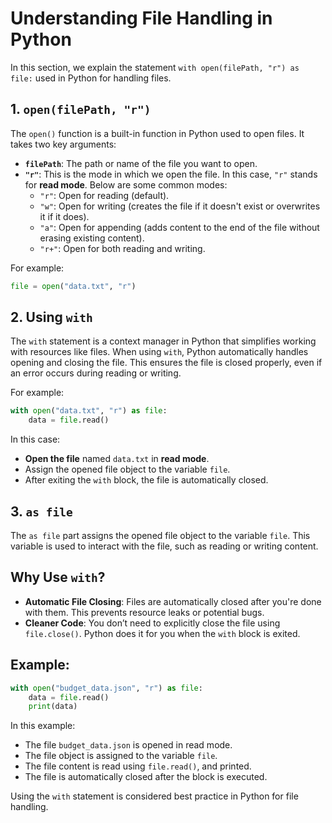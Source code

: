 
# Understanding File Handling in Python

In this section, we explain the statement `with open(filePath, "r") as file:` used in Python for handling files.

## 1. `open(filePath, "r")`
The `open()` function is a built-in function in Python used to open files. It takes two key arguments:
- **`filePath`**: The path or name of the file you want to open.
- **`"r"`**: This is the mode in which we open the file. In this case, `"r"` stands for **read mode**. Below are some common modes:
  - `"r"`: Open for reading (default).
  - `"w"`: Open for writing (creates the file if it doesn't exist or overwrites it if it does).
  - `"a"`: Open for appending (adds content to the end of the file without erasing existing content).
  - `"r+"`: Open for both reading and writing.

For example:
```python
file = open("data.txt", "r")
```

## 2. Using `with`
The `with` statement is a context manager in Python that simplifies working with resources like files. When using `with`, Python automatically handles opening and closing the file. This ensures the file is closed properly, even if an error occurs during reading or writing.

For example:
```python
with open("data.txt", "r") as file:
    data = file.read()
```
In this case:
- **Open the file** named `data.txt` in **read mode**.
- Assign the opened file object to the variable `file`.
- After exiting the `with` block, the file is automatically closed.

## 3. `as file`
The `as file` part assigns the opened file object to the variable `file`. This variable is used to interact with the file, such as reading or writing content.

## Why Use `with`?
- **Automatic File Closing**: Files are automatically closed after you're done with them. This prevents resource leaks or potential bugs.
- **Cleaner Code**: You don’t need to explicitly close the file using `file.close()`. Python does it for you when the `with` block is exited.

## Example:
```python
with open("budget_data.json", "r") as file:
    data = file.read()
    print(data)
```
In this example:
- The file `budget_data.json` is opened in read mode.
- The file object is assigned to the variable `file`.
- The file content is read using `file.read()`, and printed.
- The file is automatically closed after the block is executed.

Using the `with` statement is considered best practice in Python for file handling.
